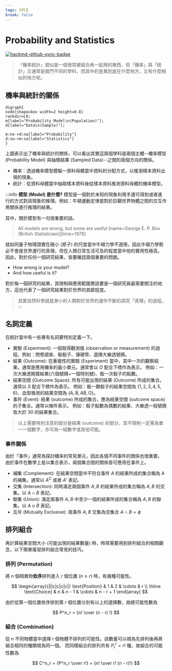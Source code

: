```yaml
---
tags: SPCO
break: false
---
```


# Probability and Statistics

[![hackmd-github-sync-badge](https://hackmd.io/RVmAnHS8SUWPUKmSGNkPRQ/badge)](https://hackmd.io/RVmAnHS8SUWPUKmSGNkPRQ)

> 「機率統計」貌似是一個很常被結合再一起用的東西，但「機率」與「統計」又通常是兩門不同的學科，而其中的差異到底在什麼地方，又有什麼相似的地方呢。

## 機率與統計的關係

```graphviz
digraph{
node[shape=box width=2 height=0.8]
rankdir=LR;
m[label="Probability Model\n(Population)"];
d[label="Data\n(Sample)"];

m:ne->d:nw[label="Probability"]
d:sw->m:se[label="Statistics"]
}
```

上圖表示出了機率與統計的關係，可以看出其實這兩個學科是兩個主體--機率模型 (Probability Model) 與抽樣結果 (Sampled Data)--之間的兩個方向的關係。

- 機率：透過機率模型模擬一資料母體當中資料的分配方式，以推測樣本資料出現的現象。
- 統計：從資料母體當中抽取樣本資料後從樣本資料推測資料母體的機率模型。

:::info
**模型 (Model) 是什麼?**
模型是一個對於未知的現象利用手邊可得到或者進行的方式對該現象的推理。例如：牛頓運動定律是對於巨觀世界物體之間的交互作用關係進行推理的結果。

其中，關於模型有一句很重要的話。

> All models are wrong, but some are useful
> [name=George E. P. Box (British Statistician)][time=1979]

就如同量子物理證實在極小 (原子) 的尺度當中牛頓力學不適用，因此牛頓力學勢必不會是世界運行的真理，但在人類日常生活可及的程度當中他的實用性極高。
因此，對於任何一個研究結果，皆要確認兩個重要的問題。

- How wrong is your model?
- And how useful is it?

對於每一個研究的結果，其限制與應用範圍應該要是一個研究員最需要關注的地方，這也代表了一個研究結果對於世界的貢獻程度。

> 其實自然科學就是渺小的人類對於世界的運作不斷的探究「真理」的過程。
:::

## 名詞定義

在統計當中有一些專有名詞要特別定義一下。

- 實驗 (Experiment): 一個取得觀測值 (observation or measurement) 的過程。例如：問卷調查、骰骰子、彈硬幣、選擇大樂透號碼。
- 結果 (Outcome): 在重複性的實驗 (Experiment) 當中，其中一次的觀察結果。通常是應用機率的最小單元。通常會以 $O$ 配合下標作為表示。
    例如：一次大樂透開獎結果(六個號碼+一個特別號)、骰一次骰子的點數。
- 結果空間 (Outcome Space): 所有可能出現的結果 (Outcome) 所成的集合。通常以 $S$ 配合下標作為表示。
    例如：骰一顆骰子的結果空間為 $\{1,2,3,4,5,6\}$、血型檢測的結果空間為 $\{\text{A}, \text{B}, \text{AB}, \text{O}\}$。
- 事件 (Event): 結果 (outcome) 所成的集合，應為結果空間 (outcome space) 的子集合。通常以條件表示。
    例如：骰子點數為偶數的結果、大樂透一般號碼皆大於 30 的結果集合。

> 以上需要特別注意的部分是結果 (outcome) 的部分，其不限制一定需為單一一個數字，亦可為一組數字或其他可能。

### 事件關係

由於「事件」通常為探討機率的常見單元，因此各個不同事件的關係也很重要。
由於事件在數學上是以集合表示，兩個集合間的關係皆可應用在事件上。

- 補集 (Complement): 在結果空間當中不符合事件 $A$ 的結果所成的集合稱為 $A$ 的補集。通常以 $A^C$ 或者 $A'$ 表記。
- 交集 (Intersection): 同時滿足兩個事件 $A, B$ 的結果所成的集合稱為 $A, B$ 的交集。以 $A \cap B$ 表記。
- 聯集 (Union): 滿足兩事件 $A, B$ 中至少一個的結果所成的集合稱為 $A, B$ 的聯集。以 $A \cup B$ 表記。
- 互斥 (Mutually Exclusive): 兩事件 $A, B$ 交集為空集合 $A \cap B = \phi$ 

## 排列組合

再計算結果空間大小 (可能出現的結果數量) 時，時常需要用到排列組合的相關觀念，以下簡單複習排列組合常見的技巧。

### 排列 (Permutation)

將 $n$ 個相異物**依序**排列進入 $r$ 個位置 ($n \ge r$) 時，有幾種可能性。

$$
\begin{array}{|l|c|c|c|c|}
\text{Position} & 1 & 2 & \cdots & r \\ \hline
\text{Choice} & n & n - 1 & \cdots & n - r + 1
\end{array}
$$

由於從第一個位置依序排到第 $r$ 個位置分別有以上的選擇數，故總可能性數為

$$
P^n_r = {n! \over (n - r) !}
$$

### 組合 (Combination)

從 $n$ 不同物體當中選擇 $r$ 個物體不排列的可能性。該數量可以視為先排列後再將組合相同的種類視為同一個。
而同樣組合的排列共有 $P^r_r = r!$ 種，故組合的可能性數為

$$
C^n_r = {P^n_r \over r!} = {n! \over r! (n - r)!}
$$


